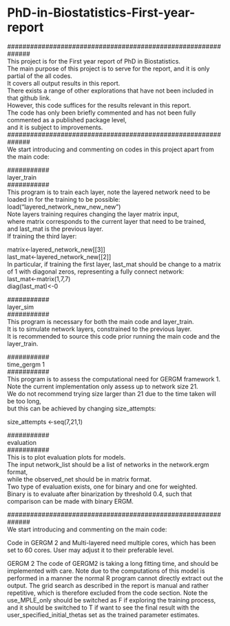 # PhD-in-Biostatistics-First-year-report
##############################################################\
This project is for the First year report of PhD in Biostatistics.\
The main purpose of this project is to serve for the report, and it is only partial of the all codes.\
It covers all output results in this report.\
There exists a range of other explorations that have not been included in that github link. \
However, this code suffices for the results relevant in this report.\
The code has only been briefly commented and has not been fully commented as a published package level, \
and it is subject to improvements.\
##############################################################\
We start introducing and commenting on codes in this project apart from the main code:

###########\
layer_train\
###########\
This program is to train each layer, note the layered network need to be loaded in for the training to be possible:\
load(“layered_network_new_new_new”)\
Note layers training requires changing the layer matrix input, \
where matrix corresponds to the current layer that need to be trained, \
and last_mat is the previous layer. \
If training the third layer:

matrix<-layered_network_new[[3]]\
last_mat<-layered_network_new[[2]]\
In particular, if training the first layer, last_mat should be change to a matrix of 1 with diagonal zeros, representing a fully connect network:\
last_mat<-matrix(1,7,7)\
diag(last_mat)<-0


###########\
layer_sim\
###########\
This program is necessary for both the main code and layer_train. \
It is to simulate network layers, constrained to the previous layer. \
It is recommended to source this code prior running the main code and the layer_train.


###########\
time_gergm 1\
###########\
This program is to assess the computational need for GERGM framework 1. \
Note the current implementation only assess up to network size 21. \
We do not recommend trying size larger than 21 due to the time taken will be too long, \
but this can be achieved by changing size_attempts:

size_attempts <-seq(7,21,1)


###########\
evaluation\
###########\
This is to plot evaluation plots for models. \
The input network_list should be a list of networks in the network.ergm format, \
while the observed_net should be in matrix format.\
Two type of evaluation exists, one for binary and one for weighted. \
Binary is to evaluate after binarization by threshold 0.4, such that comparison can be made with binary ERGM.

##############################################################\
We start introducing and commenting on the main code:


Code in GERGM 2 and Multi-layered need multiple cores, which has been set to 60 cores. User may adjust it to their preferable level.





GERGM 2
The code of GERGM2 is taking a long fitting time, and should be implemented with care. Note due to the computations of this model is performed in a manner the normal R program cannot directly extract out the output. The grid search as described in the report is manual and rather repetitive, which is therefore excluded from the code section. Note the use_MPLE_only should be switched as F if exploring the training process, and it should be switched to T if want to see the final result with the user_specified_initial_thetas set as the trained parameter estimates.
